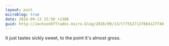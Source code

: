 ```yaml
---
layout: post
microblog: true
date: 2016-09-13 15:50 +1300
guid: http://JacksonOfTrades.micro.blog/2016/09/13/t775527137684127748.html
---
```

It just tastes sickly sweet, to the point it's almost gross.
